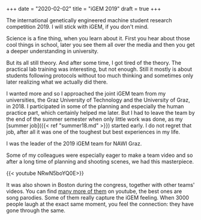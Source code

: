 +++
date = "2020-02-02"
title = "iGEM 2019"
draft = true
+++

The international genetically engineered machine student research competition 2019.
I will stick with iGEM, if you don't mind.

Science is a fine thing, when you learn about it. First you hear about those cool things in school, later you see them all over the media and then you get a deeper understanding in university. 

But its all still theory. And after some time, I got tired of the theory. The practical lab training was interesting, but not enough. Still it mostly is about students following protocols without too much thinking and sometimes only later realizing what we actually did there.

I wanted more and so I approached the joint iGEM team from my universities, the Graz University of Technology and the University of Graz, in 2018. I participated in some of the planning and especially the human practice part, which certainly helped me later. But I had to leave the team by the end of the summer semester when only little work was done, as my [summer job]({{< ref "summer18.md" >}}) started early. I do not regret that job, after all it was one of the toughest but best experiences in my life.




I was the leader of the 2019 iGEM team for NAWI Graz.



Some of my colleagues were especially eager to make a team video and so after a long time of planning and shooting scenes, we had this masterpiece.

{{< youtube NRwN5boYQ0E>}}

It was also shown in Boston during the congress, together with other teams' videos. You can find [many more of them](https://www.youtube.com/results?search_query=igem+2019+song) on youtube, the best ones are song parodies. Some of them really capture the iGEM feeling. When 3000 people laugh at the exact same moment, you feel the connection: they have gone through the same. 